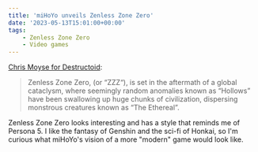 ```yaml
---
title: 'miHoYo unveils Zenless Zone Zero'
date: '2023-05-13T15:01:00+00:00'
tags:
    - Zenless Zone Zero
    - Video games
---
```


[Chris Moyse for Destructoid](https://www.destructoid.com/zenless-zone-zero-is-a-new-funky-fantasy-from-genshin-impacts-mihoyo/):

> Zenless Zone Zero, (or “ZZZ“), is set in the aftermath of a global cataclysm, where seemingly random anomalies known as “Hollows” have been swallowing up huge chunks of civilization, dispersing monstrous creatures known as “The Ethereal”.

Zenless Zone Zero looks interesting and has a style that reminds me of Persona 5. I like the fantasy of Genshin and the sci-fi of Honkai, so I'm curious what miHoYo's vision of a more "modern" game would look like.